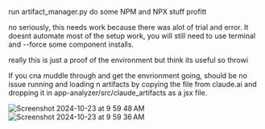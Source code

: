 run artifact_manager.py
do some NPM and NPX stuff
profitt

no seriously, this needs work because there was alot of trial and error. It doesnt automate most of the setup work, you will still need to use terminal and --force some component installs. 

really this is just a proof of the environment but think its useful so throwi

If you cna muddle through and get the envrionment going, should be no issue  running and loading n artifacts by copying the file from claude.ai and dropping it in app-analyzer/src/claude_artifacts as a jsx file.

![Screenshot 2024-10-23 at 9 59 48 AM](https://github.com/user-attachments/assets/eebf59ab-7c2f-47b7-97dd-bdf207fb1b77)
![Screenshot 2024-10-23 at 9 59 36 AM](https://github.com/user-attachments/assets/b4762cb4-6a3f-4900-9dae-b06c21cd9bc7)
